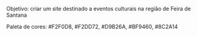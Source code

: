 Objetivo: criar um site destinado a eventos culturais na região de Feira de Santana


Paleta de cores: 
#F2F0D8, #F2DD72, #D9B26A, #BF9460, #8C2A14